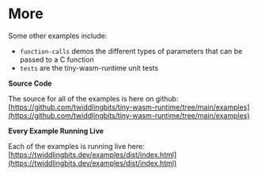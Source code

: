 <h1>More</h1>

Some other examples include:

- `function-calls` demos the different types of parameters that can be passed to a C function
- `tests` are the tiny-wasm-runtime unit tests

**Source Code**

The source for all of the examples is here on github: [https://github.com/twiddlingbits/tiny-wasm-runtime/tree/main/examples](https://github.com/twiddlingbits/tiny-wasm-runtime/tree/main/examples)

**Every Example Running Live**

Each of the examples is running live here: [https://twiddlingbits.dev/examples/dist/index.html](https://twiddlingbits.dev/examples/dist/index.html)
